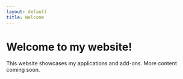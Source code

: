 ```yaml
---
layout: default
title: Welcome
---
```


# Welcome to my website!

This website showcases my applications and add-ons. More content coming soon.
